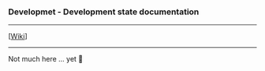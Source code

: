 ### Developmet - Development state documentation
---

[[Wiki](../../README.md)]

---
Not much here ... yet 🤔